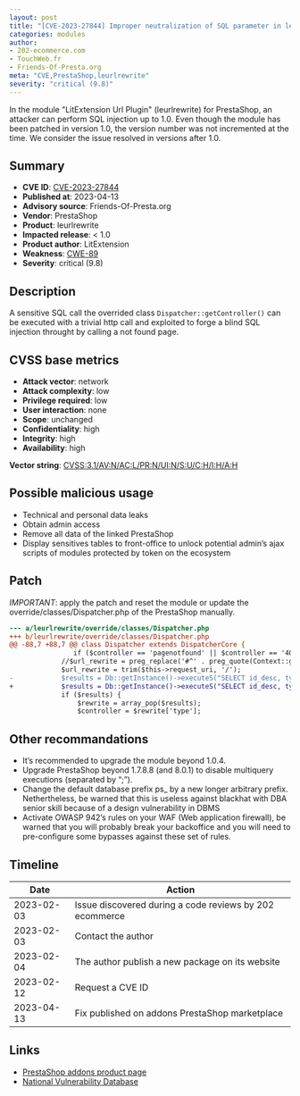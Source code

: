 ```yaml
---
layout: post
title: "[CVE-2023-27844] Improper neutralization of SQL parameter in leurlrewrite for PrestaShop"
categories: modules
author:
- 202-ecommerce.com
- TouchWeb.fr
- Friends-Of-Presta.org
meta: "CVE,PrestaShop,leurlrewrite"
severity: "critical (9.8)"
---
```


In the module "LitExtension Url Plugin" (leurlrewrite) for PrestaShop, an attacker can perform SQL injection up to 1.0. Even though the module has been patched in version 1.0, the version number was not incremented at the time. We consider the issue resolved in versions after 1.0.

## Summary

* **CVE ID**: [CVE-2023-27844](https://cve.mitre.org/cgi-bin/cvename.cgi?name=CVE-2023-27844)
* **Published at**: 2023-04-13
* **Advisory source**: Friends-Of-Presta.org
* **Vendor**: PrestaShop
* **Product**: leurlrewrite
* **Impacted release**: < 1.0
* **Product author**: LitExtension
* **Weakness**: [CWE-89](https://cwe.mitre.org/data/definitions/89.html)
* **Severity**: critical (9.8)

## Description

A sensitive SQL call the overrided class `Dispatcher::getController()` can be executed with a trivial http call and exploited to forge a blind SQL injection throught by calling a not found page.


## CVSS base metrics

* **Attack vector**: network
* **Attack complexity**: low
* **Privilege required**: low
* **User interaction**: none
* **Scope**: unchanged
* **Confidentiality**: high
* **Integrity**: high
* **Availability**: high

**Vector string**: [CVSS:3.1/AV:N/AC:L/PR:N/UI:N/S:U/C:H/I:H/A:H](https://nvd.nist.gov/vuln-metrics/cvss/v3-calculator?vector=AV:N/AC:L/PR:N/UI:N/S:U/C:H/I:H/A:H)

## Possible malicious usage

* Technical and personal data leaks
* Obtain admin access
* Remove all data of the linked PrestaShop
* Display sensitives tables to front-office to unlock potential admin’s ajax scripts of modules protected by token on the ecosystem

## Patch

*IMPORTANT*: apply the patch and reset the module or update the override/classes/Dispatcher.php of the PrestaShop manually.

```diff
--- a/leurlrewrite/override/classes/Dispatcher.php
+++ b/leurlrewrite/override/classes/Dispatcher.php
@@ -88,7 +88,7 @@ class Dispatcher extends DispatcherCore {
                if ($controller == 'pagenotfound' || $controller == '404' || $controller === false) {
             //$url_rewrite = preg_replace('#^' . preg_quote(Context::getContext()->shop->getBaseURI(), '#') . '#i', '', $_SERVER['REQUEST_URI']);
             $url_rewrite = trim($this->request_uri, '/');
-            $results = Db::getInstance()->executeS("SELECT id_desc, type, lang_code FROM " . _DB_PREFIX_ . "lecm_rewrite WHERE link_rewrite = '" . $url_rewrite . "'");
+            $results = Db::getInstance()->executeS("SELECT id_desc, type, lang_code FROM " . _DB_PREFIX_ . "lecm_rewrite WHERE link_rewrite = '" . pSQL($url_rewrite) . "'");
             if ($results) {
                 $rewrite = array_pop($results);
                 $controller = $rewrite['type'];
```

## Other recommandations

* It’s recommended to upgrade the module beyond 1.0.4.
* Upgrade PrestaShop beyond 1.7.8.8 (and 8.0.1) to disable multiquery executions (separated by “;”).
* Change the default database prefix ps_ by a new longer arbitrary prefix. Nethertheless, be warned that this is useless against blackhat with DBA senior skill because of a design vulnerability in DBMS
* Activate OWASP 942’s rules on your WAF (Web application firewall), be warned that you will probably break your backoffice and you will need to pre-configure some bypasses against these set of rules.

## Timeline
	
| Date | Action |
|--|--|
| 2023-02-03 | Issue discovered during a code reviews by 202 ecommerce |
| 2023-02-03 | Contact the author |
| 2023-02-04 | The author publish a new package on its website |
| 2023-02-12 | Request a CVE ID |
| 2023-04-13 | Fix published on addons PrestaShop marketplace |

## Links

* [PrestaShop addons product page](https://litextension.com/migration-services/seo-urls-migrations.html#page%232)
* [National Vulnerability Database](https://nvd.nist.gov/vuln/detail/CVE-2023-27844)

